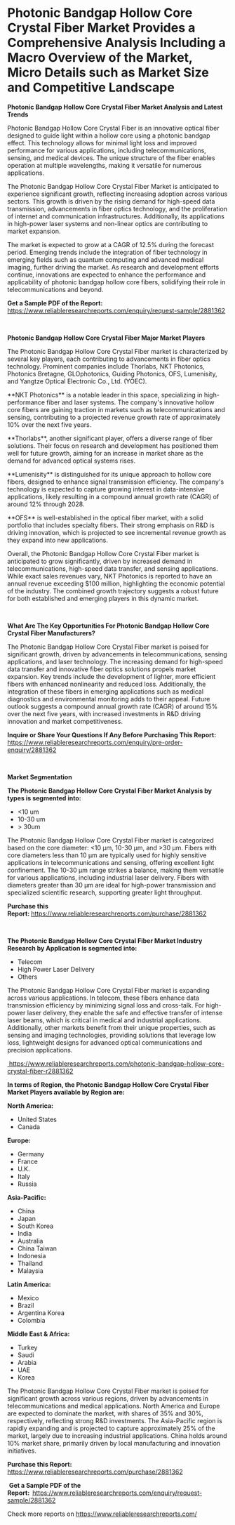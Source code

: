 <p><h1>Photonic Bandgap Hollow Core Crystal Fiber Market Provides a Comprehensive Analysis Including a Macro Overview of the Market, Micro Details such as Market Size and Competitive Landscape</h1></p><p><strong>Photonic Bandgap Hollow Core Crystal Fiber Market Analysis and Latest Trends</strong></p>
<p><p>Photonic Bandgap Hollow Core Crystal Fiber is an innovative optical fiber designed to guide light within a hollow core using a photonic bandgap effect. This technology allows for minimal light loss and improved performance for various applications, including telecommunications, sensing, and medical devices. The unique structure of the fiber enables operation at multiple wavelengths, making it versatile for numerous applications.</p><p>The Photonic Bandgap Hollow Core Crystal Fiber Market is anticipated to experience significant growth, reflecting increasing adoption across various sectors. This growth is driven by the rising demand for high-speed data transmission, advancements in fiber optics technology, and the proliferation of internet and communication infrastructures. Additionally, its applications in high-power laser systems and non-linear optics are contributing to market expansion.</p><p>The market is expected to grow at a CAGR of 12.5% during the forecast period. Emerging trends include the integration of fiber technology in emerging fields such as quantum computing and advanced medical imaging, further driving the market. As research and development efforts continue, innovations are expected to enhance the performance and applicability of photonic bandgap hollow core fibers, solidifying their role in telecommunications and beyond.</p></p>
<p><strong>Get a Sample PDF of the Report:&nbsp;</strong> <a href="https://www.reliableresearchreports.com/enquiry/request-sample/2881362?utm_campaign=3355&utm_medium=2&utm_source=Github&utm_content=ia&utm_term=12032025&utm_id=photonic-bandgap-hollow-core-crystal-fiber">https://www.reliableresearchreports.com/enquiry/request-sample/2881362</a></p>
<p>&nbsp;</p>
<p><strong>Photonic Bandgap Hollow Core Crystal Fiber Major Market Players</strong></p>
<p><p>The Photonic Bandgap Hollow Core Crystal Fiber market is characterized by several key players, each contributing to advancements in fiber optics technology. Prominent companies include Thorlabs, NKT Photonics, Photonics Bretagne, GLOphotonics, Guiding Photonics, OFS, Lumenisity, and Yangtze Optical Electronic Co., Ltd. (YOEC).</p><p>**NKT Photonics** is a notable leader in this space, specializing in high-performance fiber and laser systems. The company's innovative hollow core fibers are gaining traction in markets such as telecommunications and sensing, contributing to a projected revenue growth rate of approximately 10% over the next five years.</p><p>**Thorlabs**, another significant player, offers a diverse range of fiber solutions. Their focus on research and development has positioned them well for future growth, aiming for an increase in market share as the demand for advanced optical systems rises.</p><p>**Lumenisity** is distinguished for its unique approach to hollow core fibers, designed to enhance signal transmission efficiency. The company's technology is expected to capture growing interest in data-intensive applications, likely resulting in a compound annual growth rate (CAGR) of around 12% through 2028.</p><p>**OFS** is well-established in the optical fiber market, with a solid portfolio that includes specialty fibers. Their strong emphasis on R&D is driving innovation, which is projected to see incremental revenue growth as they expand into new applications.</p><p>Overall, the Photonic Bandgap Hollow Core Crystal Fiber market is anticipated to grow significantly, driven by increased demand in telecommunications, high-speed data transfer, and sensing applications. While exact sales revenues vary, NKT Photonics is reported to have an annual revenue exceeding $100 million, highlighting the economic potential of the industry. The combined growth trajectory suggests a robust future for both established and emerging players in this dynamic market.</p></p>
<p>&nbsp;</p>
<p><strong>What Are The Key Opportunities For Photonic Bandgap Hollow Core Crystal Fiber Manufacturers?</strong></p>
<p><p>The Photonic Bandgap Hollow Core Crystal Fiber market is poised for significant growth, driven by advancements in telecommunications, sensing applications, and laser technology. The increasing demand for high-speed data transfer and innovative fiber optics solutions propels market expansion. Key trends include the development of lighter, more efficient fibers with enhanced nonlinearity and reduced loss. Additionally, the integration of these fibers in emerging applications such as medical diagnostics and environmental monitoring adds to their appeal. Future outlook suggests a compound annual growth rate (CAGR) of around 15% over the next five years, with increased investments in R&D driving innovation and market competitiveness.</p></p>
<p><strong>Inquire or Share Your Questions If Any Before Purchasing This Report:</strong> <a href="https://www.reliableresearchreports.com/enquiry/pre-order-enquiry/2881362?utm_campaign=3355&utm_medium=2&utm_source=Github&utm_content=ia&utm_term=12032025&utm_id=photonic-bandgap-hollow-core-crystal-fiber">https://www.reliableresearchreports.com/enquiry/pre-order-enquiry/2881362</a></p>
<p>&nbsp;</p>
<p><strong>Market Segmentation</strong></p>
<p><strong>The Photonic Bandgap Hollow Core Crystal Fiber Market Analysis by types is segmented into:</strong></p>
<p><ul><li><10 um</li><li>10-30 um</li><li>> 30um</li></ul></p>
<p><p>The Photonic Bandgap Hollow Core Crystal Fiber market is categorized based on the core diameter: <10 µm, 10-30 µm, and >30 µm. Fibers with core diameters less than 10 µm are typically used for highly sensitive applications in telecommunications and sensing, offering excellent light confinement. The 10-30 µm range strikes a balance, making them versatile for various applications, including industrial laser delivery. Fibers with diameters greater than 30 µm are ideal for high-power transmission and specialized scientific research, supporting greater light throughput.</p></p>
<p><strong>Purchase this Report:&nbsp;</strong><a href="https://www.reliableresearchreports.com/purchase/2881362?utm_campaign=3355&utm_medium=2&utm_source=Github&utm_content=ia&utm_term=12032025&utm_id=photonic-bandgap-hollow-core-crystal-fiber">https://www.reliableresearchreports.com/purchase/2881362</a></p>
<p>&nbsp;</p>
<p><strong>The Photonic Bandgap Hollow Core Crystal Fiber Market Industry Research by Application is segmented into:</strong></p>
<p><ul><li>Telecom</li><li>High Power Laser Delivery</li><li>Others</li></ul></p>
<p><p>The Photonic Bandgap Hollow Core Crystal Fiber market is expanding across various applications. In telecom, these fibers enhance data transmission efficiency by minimizing signal loss and cross-talk. For high-power laser delivery, they enable the safe and effective transfer of intense laser beams, which is critical in medical and industrial applications. Additionally, other markets benefit from their unique properties, such as sensing and imaging technologies, providing solutions that leverage low loss, lightweight designs for advanced optical communications and precision applications.</p></p>
<p><a href="https://www.reliableresearchreports.com/photonic-bandgap-hollow-core-crystal-fiber-r2881362?utm_campaign=3355&utm_medium=2&utm_source=Github&utm_content=ia&utm_term=12032025&utm_id=photonic-bandgap-hollow-core-crystal-fiber">&nbsp;https://www.reliableresearchreports.com/photonic-bandgap-hollow-core-crystal-fiber-r2881362</a></p>
<p><strong>In terms of Region, the Photonic Bandgap Hollow Core Crystal Fiber Market Players available by Region are:</strong></p>
<p>
    <p> <strong> North America: </strong>
        <ul>
            <li>United States</li>
            <li>Canada</li>
        </ul>
        </p> 
    <p> <strong> Europe: </strong>
        <ul>
            <li>Germany</li>
            <li>France</li>
            <li>U.K.</li>
            <li>Italy</li>
            <li>Russia</li>
        </ul>
        </p> 
    <p> <strong> Asia-Pacific: </strong>
        <ul>
            <li>China</li>
            <li>Japan</li>
            <li>South Korea</li>
            <li>India</li>
            <li>Australia</li>
            <li>China Taiwan</li>
            <li>Indonesia</li>
            <li>Thailand</li>
            <li>Malaysia</li>
        </ul>
        </p> 
    <p> <strong> Latin America: </strong>
        <ul>
            <li>Mexico</li>
            <li>Brazil</li>
            <li>Argentina Korea</li>
            <li>Colombia</li>
        </ul>
        </p> 
    <p> <strong> Middle East & Africa: </strong>
        <ul>
            <li>Turkey</li>
            <li>Saudi</li>
            <li>Arabia</li>
            <li>UAE</li>
            <li>Korea</li>
        </ul>
    </p>
    </p>
<p><p>The Photonic Bandgap Hollow Core Crystal Fiber market is poised for significant growth across various regions, driven by advancements in telecommunications and medical applications. North America and Europe are expected to dominate the market, with shares of 35% and 30%, respectively, reflecting strong R&D investments. The Asia-Pacific region is rapidly expanding and is projected to capture approximately 25% of the market, largely due to increasing industrial applications. China holds around 10% market share, primarily driven by local manufacturing and innovation initiatives.</p></p>
<p><strong>Purchase this Report: </strong><a href="https://www.reliableresearchreports.com/purchase/2881362?utm_campaign=3355&utm_medium=2&utm_source=Github&utm_content=ia&utm_term=12032025&utm_id=photonic-bandgap-hollow-core-crystal-fiber">https://www.reliableresearchreports.com/purchase/2881362</a></p>
<p>&nbsp;<strong>Get a Sample PDF of the Report:&nbsp;&nbsp;</strong><a href="https://www.reliableresearchreports.com/enquiry/request-sample/2881362?utm_campaign=3355&utm_medium=2&utm_source=Github&utm_content=ia&utm_term=12032025&utm_id=photonic-bandgap-hollow-core-crystal-fiber">https://www.reliableresearchreports.com/enquiry/request-sample/2881362</a></p>
<p><strong></strong></p>
<p>Check more reports on <a href="https://www.reliableresearchreports.com/?utm_campaign=3355&utm_medium=2&utm_source=Github&utm_content=ia&utm_term=12032025&utm_id=photonic-bandgap-hollow-core-crystal-fiber">https://www.reliableresearchreports.com/</a></p>
